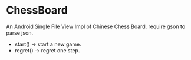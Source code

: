 # ChessBoard
An Android Single File View Impl of Chinese Chess Board.
require gson to parse json.

* start() -> start a new game.
* regret() -> regret one step.
